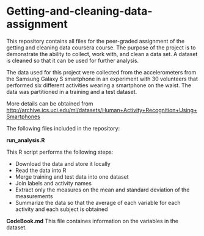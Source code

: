 # Getting-and-cleaning-data-assignment
This repository contains all files for the peer-graded assignment of the getting and cleaning data coursera course.
The purpose of the project is to demonstrate the ability to collect, work with, and clean a data set. A dataset is cleaned so that it can be used for further analysis.

The data used for this project were collected from the accelerometers from the Samsung Galaxy S smartphone in an experiment with 30 volunteers that performed six different activities wearing a smartphone on the waist. The data was partitioned in a training and a test dataset.

More details can be obtained from 
http://archive.ics.uci.edu/ml/datasets/Human+Activity+Recognition+Using+Smartphones

The following files included in the repository:

**run_analysis.R**

This R script performs the following steps:

* Download the data and store it locally
* Read the data into R
* Merge training and test data into one dataset
* Join labels and activity names
* Extract only the measures on the mean and standard deviation of the measurements
* Summarize the data so that the average of each variable for each activity and each subject is obtained

**CodeBook.md**
This file containes information on the variables in the dataset.

